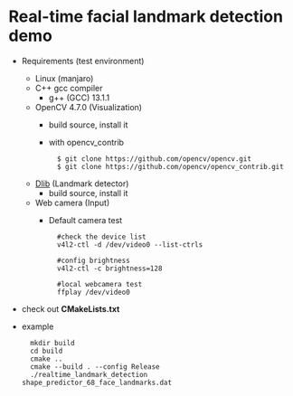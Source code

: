 # Real-time facial landmark detection demo

- Requirements (test environment)
  - Linux (manjaro)
  - C++ gcc compiler
    - g++ (GCC) 13.1.1
  - OpenCV 4.7.0 (Visualization)
    - build source, install it
    - with opencv_contrib

            $ git clone https://github.com/opencv/opencv.git
            $ git clone https://github.com/opencv/opencv_contrib.git


  - [Dlib](https://github.com/davisking/dlib) (Landmark detector)
    - build source, install it
  - Web camera (Input)
    - Default camera test
            
            #check the device list
            v4l2-ctl -d /dev/video0 --list-ctrls

            #config brightness
            v4l2-ctl -c brightness=128

            #local webcamera test
            ffplay /dev/video0 

- check out **CMakeLists.txt**

- example 

        mkdir build
        cd build
        cmake ..
        cmake --build . --config Release
        ./realtime_landmark_detection shape_predictor_68_face_landmarks.dat


 